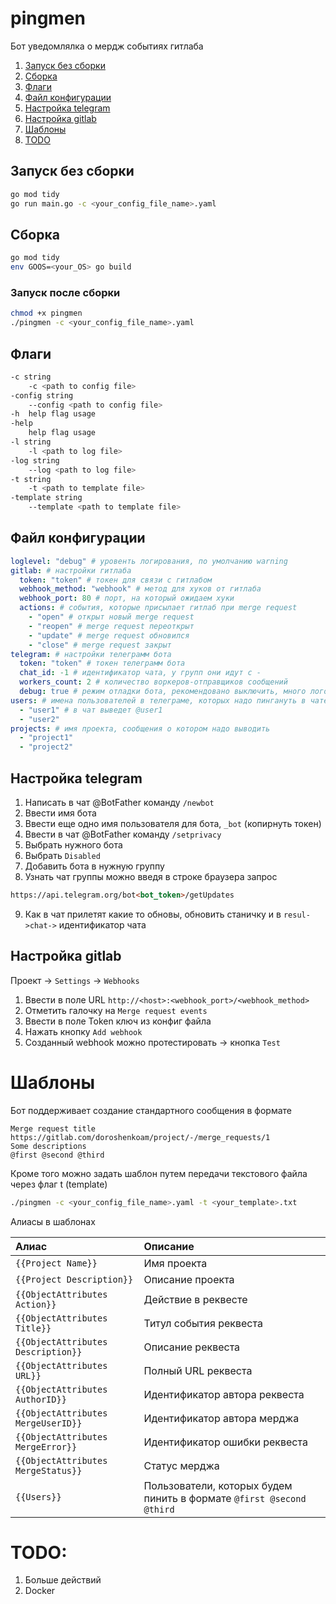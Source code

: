 # pingmen
Бот уведомлялка о мердж событиях гитлаба


1. [Запуск без сборки](#run)
2. [Сборка](#build)
3. [Флаги](#flags)
4. [Файл конфигурации](#cfgfile)
5. [Настройка telegram](#cfgtelegram)
6. [Настройка gitlab](#cfggitlab)
7. [Шаблоны](#template)
8. [TODO](#todo)

## Запуск без сборки <a name="run"></a>
```zsh
go mod tidy
go run main.go -c <your_config_file_name>.yaml
```

## Сборка <a name="build"></a>
```zsh
go mod tidy
env GOOS=<your_OS> go build 
```

### Запуск после сборки
```zsh
chmod +x pingmen
./pingmen -c <your_config_file_name>.yaml
```

## Флаги <a name="flags"></a>
```zsh
-c string
  	-c <path to config file>
-config string
  	--config <path to config file>
-h	help flag usage
-help
  	help flag usage
-l string
  	-l <path to log file>
-log string
  	--log <path to log file>
-t string
  	-t <path to template file>
-template string
  	--template <path to template file>
```

## Файл конфигурации <a name="cfgfile"></a>
```yaml
loglevel: "debug" # уровенть логирования, по умолчанию warning
gitlab: # настройки гитлаба
  token: "token" # токен для связи с гитлабом
  webhook_method: "webhook" # метод для хуков от гитлаба
  webhook_port: 80 # порт, на который ожидаем хуки
  actions: # события, которые присылает гитлаб при merge request
    - "open" # открыт новый merge request
    - "reopen" # merge request переоткрыт
    - "update" # merge request обновился
    - "close" # merge request закрыт
telegram: # настройки телеграмм бота
  token: "token" # токен телеграмм бота
  chat_id: -1 # идентификатор чата, у групп они идут с -
  workers_count: 2 # количество воркеров-отправщиков сообщений
  debug: true # режим отладки бота, рекомендовано выключить, много логов
users: # имена пользователей в телеграме, которых надо пингануть в чате, пишутся без @
  - "user1" # в чат выведет @user1
  - "user2"
projects: # имя проекта, сообщения о котором надо выводить
  - "project1"
  - "project2"
```

## Настройка telegram <a name="cfgtelegram"></a>
1. Написать в чат @BotFather команду ```/newbot```
2. Ввести имя бота
3. Ввести еще одно имя пользователя для бота, ```_bot``` (копирнуть токен)
4. Ввести в чат @BotFather команду ```/setprivacy```
5. Выбрать нужного бота
6. Выбрать ```Disabled```
7. Добавить бота в нужную группу
8. Узнать чат группы можно введя в строке браузера запрос
```html
https://api.telegram.org/bot<bot_token>/getUpdates
```
9. Как в чат прилетят какие то обновы, обновить станичку и в ```resul->chat->``` идентификатор чата

## Настройка gitlab <a name="cfggitlab"></a>
Проект -> ```Settings``` -> ```Webhooks```
1. Ввести в поле URL ```http://<host>:<webhook_port>/<webhook_method>```
2. Отметить галочку на ```Merge request events```
3. Ввести в поле Token ключ из конфиг файла 
4. Нажать кнопку ```Add webhook```
5. Созданный webhook можно протестировать -> кнопка ```Test```

# Шаблоны <a name="template"></a>
Бот поддерживает создание стандартного сообщения в формате
```text
Merge request title
https://gitlab.com/doroshenkoam/project/-/merge_requests/1
Some descriptions
@first @second @third
```
Кроме того можно задать шаблон путем передачи текстового файла через флаг t (template)
```zsh
./pingmen -c <your_config_file_name>.yaml -t <your_template>.txt
```

Алиасы в шаблонах

|Алиас|Описание|
|:----|:-------|
|```{{Project Name}}```|Имя проекта|
|```{{Project Description}}```|Описание проекта|
|```{{ObjectAttributes Action}}```|Действие в реквесте|
|```{{ObjectAttributes Title}}```|Титул события реквеста|
|```{{ObjectAttributes Description}}```|Описание реквеста|
|```{{ObjectAttributes URL}}```|Полный URL реквеста|
|```{{ObjectAttributes AuthorID}}```|Идентификатор автора реквеста|
|```{{ObjectAttributes MergeUserID}}```|Идентификатор автора мерджа|
|```{{ObjectAttributes MergeError}}```|Идентификатор ошибки реквеста|
|```{{ObjectAttributes MergeStatus}}```|Статус мерджа|
|```{{Users}}```|Пользователи, которых будем пинить в формате ```@first @second @third```|

# TODO: <a name="todo"></a>
1. Больше действий
2. Docker